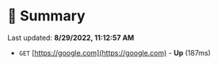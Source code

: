 # 📖 Summary
Last updated: **8/29/2022, 11:12:57 AM**

- `GET` [https://google.com](https://google.com) - **Up** (187ms)

